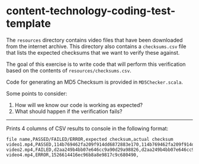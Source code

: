 # content-technology-coding-test-template

The `resources` directory contains video files that have been downloaded from the internet archive.
This directory also contains a `checksums.csv` file that lists the expected checksums that we want
to verify these against.

The goal of this exercise is to write code that will perform this verification based on the contents
of `resources/checksums.csv`.

Code for generating an MD5 Checksum is provided in `MD5Checker.scala`.

Some points to consider:

1. How will we know our code is working as expected?
2. What should happen if the verification fails?


---

Prints 4 columns of CSV results to console in the following format: 

```
file name,PASSED/FAILED/ERROR,expected checksum,actual checksum
video1.mp4,PASSED,114b769462fa209f914dd6872883e170,114b769462fa209f914dd6872883e170
video2.mp4,FAILED,d2aa249b4bb07e646cc9a90d29a98826,d2aa249b4bb07e646cc9a90d29a98825
video4.mp4,ERROR,1526614416ec96b8a8e9817c9c680490,

```